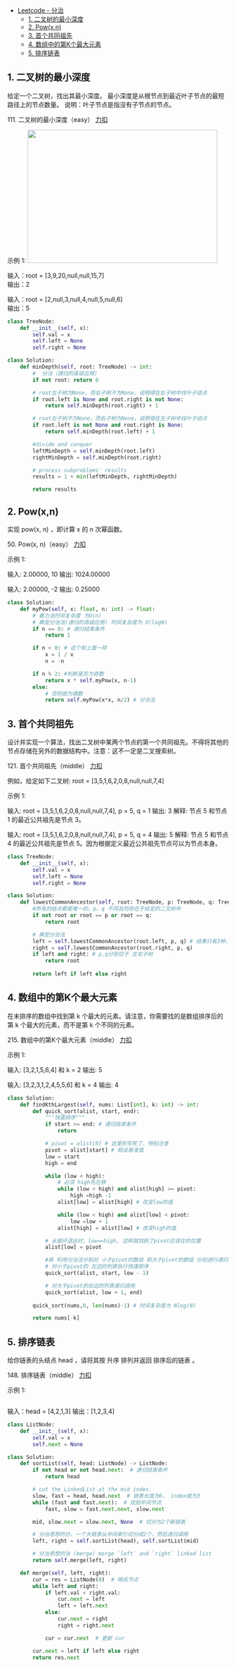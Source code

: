 <!-- GFM-TOC -->
* [Leetcode - 分治](#leetcode-题解---分治)
    * [1. 二叉树的最小深度](#1-二叉树的最小深度)
    * [2. Pow(x,n)](#2-Pow(x,n))
    * [3. 首个共同祖先](#3-首个共同祖先)
    * [4. 数组中的第K个最大元素](#4-数组中的第K个最大元素)
    * [5. 排序链表](#5-排序链表)
<!-- GFM-TOC -->

## 1. 二叉树的最小深度
给定一个二叉树，找出其最小深度。
最小深度是从根节点到最近叶子节点的最短路径上的节点数量。
说明：叶子节点是指没有子节点的节点。

111\. 二叉树的最小深度（easy） [力扣](https://leetcode-cn.com/problems/minimum-depth-of-binary-tree/description/)

示例 1:
<img style="width: 432px; height: 302px;" src="https://assets.leetcode.com/uploads/2020/10/12/ex_depth.jpg" alt="">

输入：root = [3,9,20,null,null,15,7]    
输出：2

输入：root = [2,null,3,null,4,null,5,null,6]   
输出：5


```python
class TreeNode:
    def __init__(self, x):
        self.val = x
        self.left = None
        self.right = None

class Solution:
    def minDepth(self, root: TreeNode) -> int:
        #  分治（递归的高级应用）
        if not root: return 0

        # root左子树为None，而右子树不为None，说明得在右子树中找叶子结点
        if root.left is None and root.right is not None:
            return self.minDepth(root.right) + 1

        # root左子树不为None，而右子树为None，说明得在左子树中找叶子结点
        if root.left is not None and root.right is None:
            return self.minDepth(root.left) + 1

        #divide and conquer
        leftMinDepth = self.minDepth(root.left)
        rightMinDepth = self.minDepth(root.right)

        # process subproblems' results
        results = 1 + min(leftMinDepth, rightMinDepth)

        return results

``` 

## 2. Pow(x,n)
实现 pow(x, n) ，即计算 x 的 n 次幂函数。

50\. Pow(x, n)（easy） [力扣](https://leetcode-cn.com/problems/powx-n/description/)

示例 1:

输入: 2.00000, 10      输出: 1024.00000

输入: 2.00000, -2      输出: 0.25000

```python
class Solution:
    def myPow(self, x: float, n: int) -> float:
        # 暴力法时间复杂度 为O(n)
        # 典型分治法(递归的高级应用) 时间复杂度为 O(logN)
        if n == 0: # 递归结束条件
            return 1

        if n < 0: # 这个和上面一样
            x = 1 / x
            n = -n

        if n % 2: #判断是否为奇数
            return x * self.myPow(x, n-1)
        else:
            # 否则就为偶数
            return self.myPow(x*x, n/2) # 分治法

``` 

## 3. 首个共同祖先
设计并实现一个算法，找出二叉树中某两个节点的第一个共同祖先。不得将其他的节点存储在另外的数据结构中。注意：这不一定是二叉搜索树。

121\. 首个共同祖先（middle） [力扣](https://leetcode-cn.com/problems/first-common-ancestor-lcci/description/)

例如，给定如下二叉树: root = [3,5,1,6,2,0,8,null,null,7,4]

示例 1:

输入: root = [3,5,1,6,2,0,8,null,null,7,4], p = 5, q = 1
输出: 3
解释: 节点 5 和节点 1 的最近公共祖先是节点 3。

输入: root = [3,5,1,6,2,0,8,null,null,7,4], p = 5, q = 4
输出: 5
解释: 节点 5 和节点 4 的最近公共祖先是节点 5。因为根据定义最近公共祖先节点可以为节点本身。

```python
class TreeNode:
    def __init__(self, x):
        self.val = x
        self.left = None
        self.right = None

class Solution:
    def lowestCommonAncestor(self, root: TreeNode, p: TreeNode, q: TreeNode) -> TreeNode:
        #所有的结点都是唯一的，p、q 不同且均存在于给定的二叉树中
        if not root or root == p or root == q:
            return root

        # 典型分治法
        left = self.lowestCommonAncestor(root.left, p, q) # 结果只有3种，None， p, q
        right = self.lowestCommonAncestor(root.right, p, q)
        if left and right: # p,q分别位于 左右子树
            return root
        
        return left if left else right

``` 

## 4. 数组中的第K个最大元素
在未排序的数组中找到第 k 个最大的元素。请注意，你需要找的是数组排序后的第 k 个最大的元素，而不是第 k 个不同的元素。

215\. 数组中的第K个最大元素（middle） [力扣](https://leetcode-cn.com/problems/kth-largest-element-in-an-array/description/)

示例 1:

输入: [3,2,1,5,6,4] 和 k = 2
输出: 5

输入: [3,2,3,1,2,4,5,5,6] 和 k = 4
输出: 4

```python
class Solution:
    def findKthLargest(self, nums: List[int], k: int) -> int:
        def quick_sort(alist, start, end):
            """快速排序"""
            if start >= end: # 递归结束条件
                return

            # pivot = alist[0] # 这里别写死了，特别注意
            pivot = alist[start] # 假设基准值
            low = start
            high = end

            while (low < high):
                # 必须 high先左移
                while (low < high) and alist[high] >= pivot:
                    high =high -1
                alist[low] = alist[high] # 改变low的值

                while (low < high) and alist[low] < pivot:
                    low =low + 1
                alist[high] = alist[low] # 改变high的值

            # 从循环退出时，low==high, 这样就找到了pivot应该在的位置
            alist[low] = pivot

            #再 利用分治法分别对 小于pivot的数组 和大于pivot的数组 分别进行递归调用
            # 对小于pivot的 左边的列表执行快速排序
            quick_sort(alist, start, low - 1)

            # 对大于pivot的右边的列表递归调用
            quick_sort(alist, low + 1, end)
        
        quick_sort(nums,0, len(nums)-1) # 时间复杂度为 Nlog(N)

        return nums[-k]

``` 

## 5. 排序链表
给你链表的头结点 head ，请将其按 升序 排列并返回 排序后的链表 。

148\. 排序链表（middle） [力扣](https://leetcode-cn.com/problems/sort-list/description/)

示例 1:

<img src="https://assets.leetcode.com/uploads/2020/09/14/sort_list_1.jpg" alt="">

输入：head = [4,2,1,3]
输出：[1,2,3,4]


```python
class ListNode:
    def __init__(self, x):
        self.val = x
        self.next = None

class Solution:
    def sortList(self, head: ListNode) -> ListNode:
        if not head or not head.next:  # 递归结束条件
            return head

        # cut the LinkedList at the mid index.
        slow, fast = head, head.next  # 链表长度为6， index就为3
        while (fast and fast.next):  # 找到中间节点
            fast, slow = fast.next.next, slow.next

        mid, slow.next = slow.next, None  # 切分为2个新链表

        # 分治思想的分，一个大链表从中间索引切分成2个，然后递归调用
        left, right = self.sortList(head), self.sortList(mid)

        # 分治思想的治 (merge) merge `left` and `right` linked list
        return self.merge(left, right)

    def merge(self, left, right):
        cur = res = ListNode(0)  # 哨兵节点
        while left and right:
            if left.val < right.val:
                cur.next = left
                left = left.next
            else:
                cur.next = right
                right = right.next

            cur = cur.next  # 更新 cur

        cur.next = left if left else right
        return res.next

``` 
